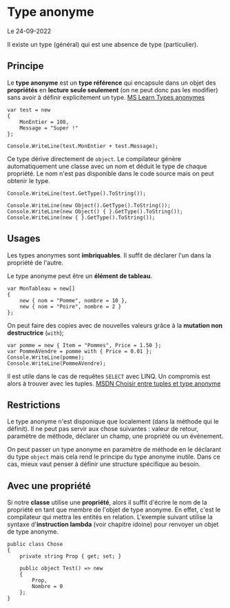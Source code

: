 # Type anonyme

Le 24-09-2022

Il existe un type (général) qui est une absence de type (particulier).

## Principe

Le **type anonyme** est un **type référence** qui encapsule dans un objet des **propriétés** en **lecture seule seulement** (on ne peut donc pas les modifier) sans avoir à définir explicitement un type. [MS Learn Types anonymes](https://learn.microsoft.com/fr-fr/dotnet/csharp/fundamentals/types/anonymous-types "MS Learn Types anonymes")
```
var test = new 
{ 
	MonEntier = 108, 
	Message = "Super !" 
};
	
Console.WriteLine(test.MonEntier + test.Message);
```

Ce type dérive directement de `object`. Le compilateur génère automatiquement une classe avec un nom et déduit le type de chaque propriété. Le nom n'est pas disponible dans le code source mais on peut obtenir le type.
```
Console.WriteLine(test.GetType().ToString());

Console.WriteLine(new Object().GetType().ToString());
Console.WriteLine(new Object() { }.GetType().ToString());
Console.WriteLine(new { }.GetType().ToString());
```

## Usages 

Les types anonymes sont **imbriquables**. Il suffit de déclarer l'un dans la propriété de l'autre.

Le type anonyme peut être un **élément de tableau**.
```
var MonTableau = new[] 
{ 
	new { nom = "Pomme", nombre = 10 }, 
	new { nom = "Poire", nombre = 2 }
};
```

On peut faire des copies avec de nouvelles valeurs grâce à la **mutation non destructrice** (`with`);
```
var pomme = new { Item = "Pommes", Price = 1.50 };
var PommeAVendre = pomme with { Price = 0.01 };
Console.WriteLine(pomme);
Console.WriteLine(PommeAVendre);
```

Il est utile dans le cas de requêtes `SELECT` avec LINQ. Un compromis est alors à trouver avec les tuples. [MSDN Choisir entre tuples et type anonyme](https://learn.microsoft.com/fr-fr/dotnet/standard/base-types/choosing-between-anonymous-and-tuple "MSDN Choisir entre tuples et type anonyme")

## Restrictions

Le type anonyme n'est disponique que localement (dans la méthode qui le définit). Il ne peut pas servir aux chose suivantes : valeur de retour, paramètre de méthode, déclarer un champ, une propriété ou un événement.

On peut passer un type anonyme en paramètre de méthode en le déclarant du type `object` mais cela rend le principe du type anonyme inutile. Dans ce cas, mieux vaut penser à définir une structure spécifique au besoin.

## Avec une propriété

Si notre **classe** utilise une **propriété**, alors il suffit d'écrire le nom de la propriété en tant que membre de l'objet de type anonyme. En effet, c'est le compilateur qui mettra les entités en relation. L'exemple suivant utilise la syntaxe d'**instruction lambda** (voir chapitre idoine) pour renvoyer un objet de type anonyme.
```
public class Chose
{
	private string Prop { get; set; }
	
	public object Test() => new
	{
		Prop,
		Nombre = 0
	};
}
```
